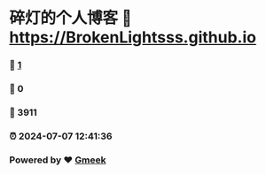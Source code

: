 # 碎灯的个人博客 :link: https://BrokenLightsss.github.io 
### :page_facing_up: [1](https://BrokenLightsss.github.io/tag.html) 
### :speech_balloon: 0 
### :hibiscus: 3911 
### :alarm_clock: 2024-07-07 12:41:36 
### Powered by :heart: [Gmeek](https://github.com/Meekdai/Gmeek)
